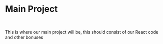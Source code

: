 # Main Project
<br>

This is where our main project will be, this should consist of our React code and other bonuses
